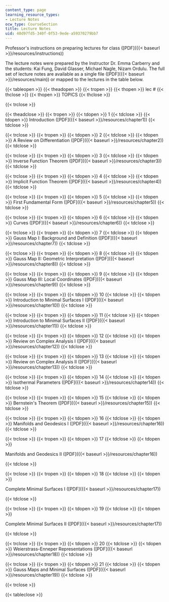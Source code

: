 ```yaml
---
content_type: page
learning_resource_types:
- Lecture Notes
ocw_type: CourseSection
title: Lecture Notes
uid: 40d97fd5-340f-0f53-9ede-a59370279bb7
---
```


Professor's instructions on preparing lectures for class ([PDF]({{< baseurl >}}/resources/instructions))

The lecture notes were prepared by the Instructor Dr. Emma Carberry and the students: Kai Fung, David Glasser, Michael Nagle, Nizam Ordulu. The full set of lecture notes are available as a single file ([PDF]({{< baseurl >}}/resources/main)) or mapped to the lectures in the table below.

{{< tableopen >}}
{{< theadopen >}}
{{< tropen >}}
{{< thopen >}}
lec #
{{< thclose >}}
{{< thopen >}}
TOPICS
{{< thclose >}}

{{< trclose >}}

{{< theadclose >}}
{{< tropen >}}
{{< tdopen >}}
1
{{< tdclose >}}
{{< tdopen >}}
Introduction ([PDF]({{< baseurl >}}/resources/chapter1))
{{< tdclose >}}

{{< trclose >}}
{{< tropen >}}
{{< tdopen >}}
2
{{< tdclose >}}
{{< tdopen >}}
A Review on Differentiation ([PDF]({{< baseurl >}}/resources/chapter2))
{{< tdclose >}}

{{< trclose >}}
{{< tropen >}}
{{< tdopen >}}
3
{{< tdclose >}}
{{< tdopen >}}
Inverse Function Theorem ([PDF]({{< baseurl >}}/resources/chapter3))
{{< tdclose >}}

{{< trclose >}}
{{< tropen >}}
{{< tdopen >}}
4
{{< tdclose >}}
{{< tdopen >}}
Implicit Function Theorem ([PDF]({{< baseurl >}}/resources/chapter4))
{{< tdclose >}}

{{< trclose >}}
{{< tropen >}}
{{< tdopen >}}
5
{{< tdclose >}}
{{< tdopen >}}
First Fundamental Form ([PDF]({{< baseurl >}}/resources/chapter5))
{{< tdclose >}}

{{< trclose >}}
{{< tropen >}}
{{< tdopen >}}
6
{{< tdclose >}}
{{< tdopen >}}
Curves ([PDF]({{< baseurl >}}/resources/chapter6))
{{< tdclose >}}

{{< trclose >}}
{{< tropen >}}
{{< tdopen >}}
7
{{< tdclose >}}
{{< tdopen >}}
Gauss Map I: Background and Definition ([PDF]({{< baseurl >}}/resources/chapter7))
{{< tdclose >}}

{{< trclose >}}
{{< tropen >}}
{{< tdopen >}}
8
{{< tdclose >}}
{{< tdopen >}}
Gauss Map II: Geometric Interpretation ([PDF]({{< baseurl >}}/resources/chapter8))
{{< tdclose >}}

{{< trclose >}}
{{< tropen >}}
{{< tdopen >}}
9
{{< tdclose >}}
{{< tdopen >}}
Gauss Map III: Local Coordinates ([PDF]({{< baseurl >}}/resources/chapter9))
{{< tdclose >}}

{{< trclose >}}
{{< tropen >}}
{{< tdopen >}}
10
{{< tdclose >}}
{{< tdopen >}}
Introduction to Minimal Surfaces I ([PDF]({{< baseurl >}}/resources/chapter10))
{{< tdclose >}}

{{< trclose >}}
{{< tropen >}}
{{< tdopen >}}
11
{{< tdclose >}}
{{< tdopen >}}
Introduction to Minimal Surfaces II ([PDF]({{< baseurl >}}/resources/chapter11))
{{< tdclose >}}

{{< trclose >}}
{{< tropen >}}
{{< tdopen >}}
12
{{< tdclose >}}
{{< tdopen >}}
Review on Complex Analysis I ([PDF]({{< baseurl >}}/resources/chapter12))
{{< tdclose >}}

{{< trclose >}}
{{< tropen >}}
{{< tdopen >}}
13
{{< tdclose >}}
{{< tdopen >}}
Review on Complex Analysis II ([PDF]({{< baseurl >}}/resources/chapter13))
{{< tdclose >}}

{{< trclose >}}
{{< tropen >}}
{{< tdopen >}}
14
{{< tdclose >}}
{{< tdopen >}}
Isothermal Parameters ([PDF]({{< baseurl >}}/resources/chapter14))
{{< tdclose >}}

{{< trclose >}}
{{< tropen >}}
{{< tdopen >}}
15
{{< tdclose >}}
{{< tdopen >}}
Bernstein's Theorem ([PDF]({{< baseurl >}}/resources/chapter15))
{{< tdclose >}}

{{< trclose >}}
{{< tropen >}}
{{< tdopen >}}
16
{{< tdclose >}}
{{< tdopen >}}
Manifolds and Geodesics I ([PDF]({{< baseurl >}}/resources/chapter16))
{{< tdclose >}}

{{< trclose >}}
{{< tropen >}}
{{< tdopen >}}
17
{{< tdclose >}}
{{< tdopen >}}


Manifolds and Geodesics II ([PDF]({{< baseurl >}}/resources/chapter16))


{{< tdclose >}}

{{< trclose >}}
{{< tropen >}}
{{< tdopen >}}
18
{{< tdclose >}}
{{< tdopen >}}


Complete Minimal Surfaces I ([PDF]({{< baseurl >}}/resources/chapter17))


{{< tdclose >}}

{{< trclose >}}
{{< tropen >}}
{{< tdopen >}}
19
{{< tdclose >}}
{{< tdopen >}}


Complete Minimal Surfaces II ([PDF]({{< baseurl >}}/resources/chapter17))


{{< tdclose >}}

{{< trclose >}}
{{< tropen >}}
{{< tdopen >}}
20
{{< tdclose >}}
{{< tdopen >}}
Weierstrass-Enneper Representations ([PDF]({{< baseurl >}}/resources/chapter18))
{{< tdclose >}}

{{< trclose >}}
{{< tropen >}}
{{< tdopen >}}
21
{{< tdclose >}}
{{< tdopen >}}
Gauss Maps and Minimal Surfaces ([PDF]({{< baseurl >}}/resources/chapter19))
{{< tdclose >}}

{{< trclose >}}

{{< tableclose >}}